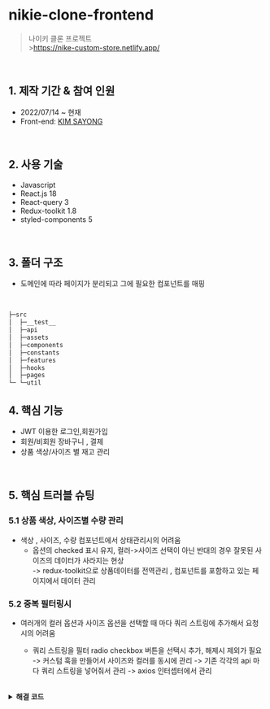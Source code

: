 # nikie-clone-frontend

> 나이키 클론 프로젝트 </br> >https://nike-custom-store.netlify.app/

<br/>

## 1. 제작 기간 & 참여 인원

- 2022/07/14 ~ 현재
- Front-end: [KIM SAYONG](https://github.com/youss95)

<br/>

## 2. 사용 기술

- Javascript
- React.js 18
- React-query 3
- Redux-toolkit 1.8
- styled-components 5

<br/>

## 3. 폴더 구조

- 도메인에 따라 페이지가 분리되고 그에 필요한 컴포넌트를 매핑

<br/>

```sh
├─src
│  ├─__test__
│  ├─api
│  ├─assets
│  ├─components
│  ├─constants
│  ├─features
│  ├─hooks
│  ├─pages
└─ └─util
```

## 4. 핵심 기능

- JWT 이용한 로그인,회원가입
- 회원/비회원 장바구니 , 결제
- 상품 색상/사이즈 별 재고 관리

<br/>

## 5. 핵심 트러블 슈팅

### 5.1 상품 색상, 사이즈별 수량 관리

- 색상 , 사이즈, 수량 컴포넌트에서 상태관리시의 어려움
  - 옵션의 checked 표시 유지, 컬러->사이즈 선택이 아닌 반대의 경우 잘못된 사이즈의 데이터가 사라지는 현상
    <br/>
    -> redux-toolkit으로 상품데이터를 전역관리 , 컴포넌트를 포함하고 있는 페이지에서 데이터 관리

### 5.2 중복 필터링시

- 여러개의 컬러 옵션과 사이즈 옵션을 선택할 때 마다 쿼리 스트링에 추가해서 요청시의 어려움

  - 쿼리 스트링을 필터 radio checkbox 버튼을 선택시 추가, 해제시 제외가 필요
    -> 커스텀 훅을 만들어서 사이즈와 컬러를 동시에 관리
    -> 기존 각각의 api 마다 쿼리 스트링을 넣어줘서 관리 -> axios 인터셉터에서 관리

  <br/>

<details>
<summary><b>해결 코드</b></summary>
<div markdown="1">

```javascript
//src/hooks/useFilter.js

const useFilter = (initialValue = '') => {
  const [value, setValue] = useState(initialValue);

  const onChange = useCallback(
    (e) => {
      const selectedColor = e.target.value.replace('#', '');
      const index = value.color.indexOf(selectedColor);
      if (index >= 0) {
        value.color.splice(index, 1); //컬러 해제시 필터링 제외
        setValue(value);
      } else {
        value[e.target.name].push(selectedColor);
        const newValue = { ...value };
        setValue(newValue);
      }
    },
    [value]
  );

  return [value, onChange];
};
```

</div>
</details>

